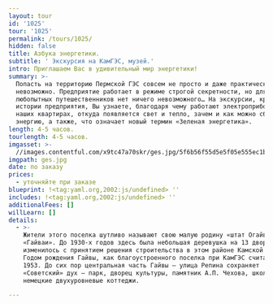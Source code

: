 ```yaml
---
layout: tour
id: '1025'
tour: '1025'
permalink: /tours/1025/
hidden: false
title: Азбука энергетики.
subtitle: ' Экскурсия на КамГЭС, музей.'
intro: Приглашаем Вас в удивительный мир энергетики!
summary: >-
  Попасть на территорию Пермской ГЭС совсем не просто и даже практически
  невозможно. Предприятие работает в режиме строгой секретности, но для
  любопытных путешественников нет ничего невозможного… На экскурсии, кроме
  истории предприятия, Вы узнаете, благодаря чему работают электроприборы в
  наших квартирах, откуда появляется свет и тепло, зачем и как можно сберегать
  энергию, а также, что означает новый термин «Зеленая энергетика».
length: 4-5 часов.
tourlength: 4-5 часов.
imgasset: >-
  //images.contentful.com/x9tc47a70skr/ges.jpg/5f6b56f55d5e5f05e555ec1b2b780dd7/ges.jpg
imgpath: ges.jpg
date: по заказу
prices:
  - уточняйте при заказе
blueprint: !<tag:yaml.org,2002:js/undefined> ''
includes: !<tag:yaml.org,2002:js/undefined> ''
additionalFees: []
willLearn: []
details:
  - >-
    Жители этого поселка шутливо называют свою малую родину «штат Огайва» или
    «Гайваи». До 1930-х годов здесь была небольшая деревушка на 13 дворов. Все
    изменилось с принятием решения строительства в этом районе Камской ГЭС.
    Годом рождения Гайвы, как благоустроенного поселка при КамГЭС считается
    1953. До сих пор центральная часть Гайвы – улица Репина сохраняет
    «Советский» дух – парк, дворец культуры, памятник А.П. Чехова, школа,
    немецкие двухуровневые коттеджи. 

---
```

